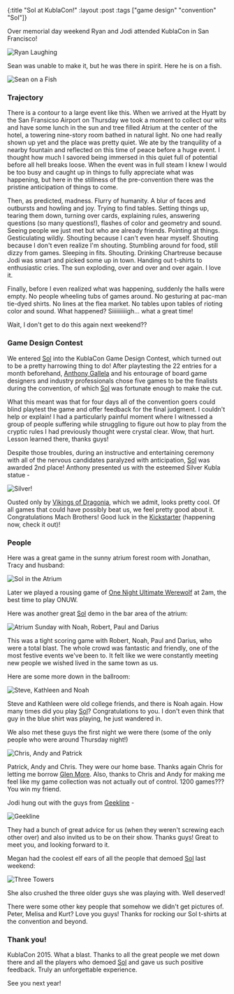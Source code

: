 {:title "Sol at KublaCon!"
 :layout :post
 :tags ["game design" "convention" "Sol"]}

Over memorial day weekend Ryan and Jodi attended KublaCon in San Francisco!

![Ryan Laughing](/img/sol/kublacon2015/ryan-laugh.jpg)

Sean was unable to make it, but he was there in spirit.  Here he is on a fish.

![Sean on a Fish](/img/sol/gamestorm2014/sean-on-a-fish.jpg)

### Trajectory

There is a contour to a large event like this.  When we arrived at the Hyatt by the San Fransicso Airport on Thursday we took a moment to collect our wits and have some lunch in the sun and tree filled Atrium at the center of the hotel, a towering nine-story room bathed in natural light.  No one had really shown up yet and the place was pretty quiet.  We ate by the tranquility of a nearby fountain and reflected on this time of peace before a huge event.  I thought how much I savored being immersed in this quiet full of potential before all hell breaks loose.  When the event was in full steam I knew I would be too busy and caught up in things to fully appreciate what was happening, but here in the stillness of the pre-convention there was the pristine anticipation of things to come.

Then, as predicted, madness.  Flurry of humanity.  A blur of faces and outbursts and howling and joy.  Trying to find tables.  Setting things up, tearing them down, turning over cards, explaining rules, answering questions (so many questions!), flashes of color and geometry and sound.  Seeing people we just met but who are already friends.  Pointing at things.  Gesticulating wildly.  Shouting because I can't even hear myself.  Shouting because I don't even realize I'm shouting.  Stumbling around for food, still dizzy from games.  Sleeping in fits.  Shouting.  Drinking Chartreuse because Jodi was smart and picked some up in town.  Handing out t-shirts to enthusiastic cries.  The sun exploding, over and over and over again.  I love it.

Finally, before I even realized what was happening, suddenly the halls were empty.  No people wheeling tubs of games around.  No gesturing at pac-man tie-dyed shirts.  No lines at the flea market.  No tables upon tables of rioting color and sound.  What happened?  Siiiiiiiiiigh... what a great time!

Wait, I don't get to do this again next weekend??

### Game Design Contest

We entered [Sol](http://boardgamegeek.com/boardgame/174837/sol-last-days-star) into the KublaCon Game Design Contest, which turned out to be a pretty harrowing thing to do!  After playtesting the 22 entries for a month beforehand, [Anthony Gallela](https://boardgamegeek.com/boardgamedesigner/2341/anthony-j-gallela) and his entourage of board game designers and industry professionals chose five games to be the finalists during the convention, of which [Sol](http://boardgamegeek.com/boardgame/174837/sol-last-days-star) was fortunate enough to make the cut. 

What this meant was that for four days all of the convention goers could blind playtest the game and offer feedback for the final judgment.  I couldn't help or explain!  I had a particularly painful moment where I witnessed a group of people suffering while struggling to figure out how to play from the cryptic rules I had previously thought were crystal clear.  Wow, that hurt.  Lesson learned there, thanks guys!

Despite those troubles, during an instructive and entertaining ceremony with all of the nervous candidates paralyzed with anticipation,  [Sol](http://boardgamegeek.com/boardgame/174837/sol-last-days-star) was awarded 2nd place!  Anthony presented us with the esteemed Silver Kubla statue - 

![Silver!](/img/sol/kublacon2015/silver.jpg)

Ousted only by [Vikings of Dragonia](http://boardgamegeek.com/boardgame/154032/vikings-dragonia), which we admit, looks pretty cool.  Of all games that could have possibly beat us, we feel pretty good about it.  Congratulations Mach Brothers!  Good luck in the [Kickstarter](https://www.kickstarter.com/projects/761929008/vikings-of-dragonia) (happening now, check it out)!

### People

Here was a great game in the sunny atrium forest room with Jonathan, Tracy and husband:

![Sol in the Atrium](/img/sol/kublacon2015/atrium.jpg)

Later we played a rousing game of [One Night Ultimate Werewolf](http://boardgamegeek.com/boardgame/147949/one-night-ultimate-werewolf) at 2am, the best time to play ONUW.  

Here was another great [Sol](/../sol) demo in the bar area of the atrium:

![Atrium Sunday with Noah, Robert, Paul and Darius](/img/sol/kublacon2015/atrium-sunday.jpg)

This was a tight scoring game with Robert, Noah, Paul and Darius, who were a total blast.  The whole crowd was fantastic and friendly, one of the most festive events we've been to.  It felt like we were constantly meeting new people we wished lived in the same town as us.

Here are some more down in the ballroom:

![Steve, Kathleen and Noah](/img/sol/kublacon2015/steve-kathleen.jpg)

Steve and Kathleen were old college friends, and there is Noah again.  How many times did you play [Sol](/../sol)?  Congratulations to you.  I don't even think that guy in the blue shirt was playing, he just wandered in.

We also met these guys the first night we were there (some of the only people who were around Thursday night!)

![Chris, Andy and Patrick](/img/sol/kublacon2015/chris-andy-patrick.jpg)

Patrick, Andy and Chris.  They were our home base.  Thanks again Chris for letting me borrow [Glen More](http://boardgamegeek.com/boardgame/66362/glen-more).  Also, thanks to Chris and Andy for making me feel like my game collection was not actually out of control.  1200 games???  You win my friend.

Jodi hung out with the guys from [Geekline](http://www.fccfreeradio.com/podcasts/tuesday/geekline/) - 

![Geekline](/img/sol/kublacon2015/geekline.jpg)

They had a bunch of great advice for us (when they weren't screwing each other over) and also invited us to be on their show.  Thanks guys!  Great to meet you, and looking forward to it.

Megan had the coolest elf ears of all the people that demoed [Sol](/../sol) last weekend:

![Three Towers](/img/sol/kublacon2015/elf.jpg)

She also crushed the three older guys she was playing with.  Well deserved!

There were some other key people that somehow we didn't get pictures of.  Peter, Melisa and Kurt?  Love you guys!  Thanks for rocking our Sol t-shirts at the convention and beyond.  

### Thank you!

KublaCon 2015.  What a blast.  Thanks to all the great people we met down there and all the players who demoed [Sol](/../sol) and gave us such positive feedback.  Truly an unforgettable experience.  

See you next year!
